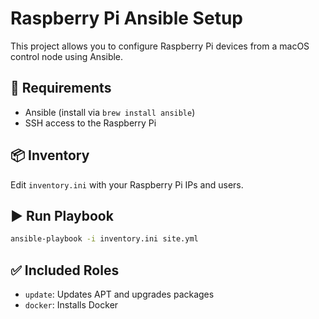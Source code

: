 # Raspberry Pi Ansible Setup

This project allows you to configure Raspberry Pi devices from a macOS control node using Ansible.

## 🧰 Requirements

- Ansible (install via `brew install ansible`)
- SSH access to the Raspberry Pi

## 📦 Inventory

Edit `inventory.ini` with your Raspberry Pi IPs and users.

## ▶️ Run Playbook

```bash
ansible-playbook -i inventory.ini site.yml
```

## ✅ Included Roles

- `update`: Updates APT and upgrades packages
- `docker`: Installs Docker
